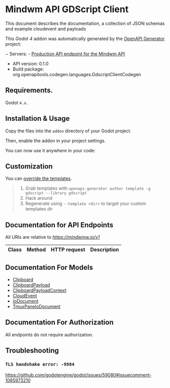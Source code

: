 # Mindwm API GDScript Client

This document describes the documentation, a collection of JSON schemas and example cloudevent and payloads

This *Godot 4* addon was automatically generated by the [OpenAPI Generator](https://openapi-generator.tech) project:

− Servers:
    - [Production API endpoint for the Mindwm API](https://mindwmw.io/v1)
- API version: 0.1.0
- Build package: org.openapitools.codegen.languages.GdscriptClientCodegen


## Requirements.

Godot `4.x`.


## Installation & Usage

Copy the files into the `addon` directory of your Godot project.

Then, enable the addon in your project settings.

You can now use it anywhere in your code:



## Customization

You can [override the templates](https://openapi-generator.tech/docs/templating/).

> 1. Grab templates with `openapi-generator author template -g gdscript --library gdscript`
> 2. Hack around
> 3. Regenerate using `--template <dir>` to target your custom templates dir


## Documentation for API Endpoints

All URIs are relative to *https://mindwmw.io/v1*

Class | Method | HTTP request | Description
------------ | ------------- | ------------- | -------------


## Documentation For Models

- [Clipboard](models/Clipboard.md)
- [ClipboardPayload](models/ClipboardPayload.md)
- [ClipboardPayloadContext](models/ClipboardPayloadContext.md)
- [CloudEvent](models/CloudEvent.md)
- [IoDocument](models/IoDocument.md)
- [TmuxPaneIoDocument](models/TmuxPaneIoDocument.md)


## Documentation For Authorization

 All endpoints do not require authorization.


## Troubleshooting

### `TLS handshake error: -9984`

https://github.com/godotengine/godot/issues/59080#issuecomment-1065973210

